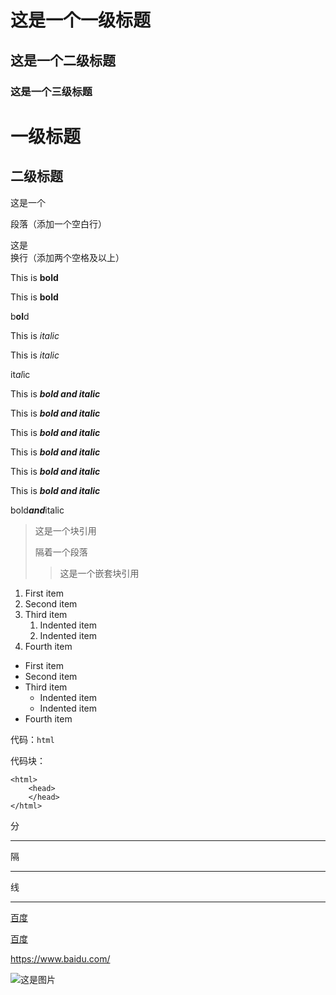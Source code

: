 # 这是一个一级标题
## 这是一个二级标题
### 这是一个三级标题

一级标题
======

二级标题
------

这是一个

段落（添加一个空白行）

这是  
换行（添加两个空格及以上）

This is **bold**

This is __bold__

b**ol**d

This is *italic*

This is _italic_

it*al*ic

This is ***bold and italic***

This is ___bold and italic___

This is *__bold and italic__*

This is **_bold and italic_**

This is __*bold and italic*__

This is _**bold and italic**_

bold***and***italic

> 这是一个块引用
> 
> 隔着一个段落
> 
>>这是一个嵌套块引用

1. First item
2. Second item
3. Third item 
   1. Indented item
   2. Indented item
4. Fourth item

- First item
- Second item
- Third item 
    - Indented item
    - Indented item
- Fourth item

代码：`html`

代码块：

    <html>
        <head>
        </head>
    </html>

分

***

隔

---

线

_____________

[百度](https://www.baidu.com/)

[百度](https://www.baidu.com/ "搜索引擎")

<https://www.baidu.com/>

![这是图片](https://markdown.com.cn/assets/img/philly-magic-garden.9c0b4415.jpg)
